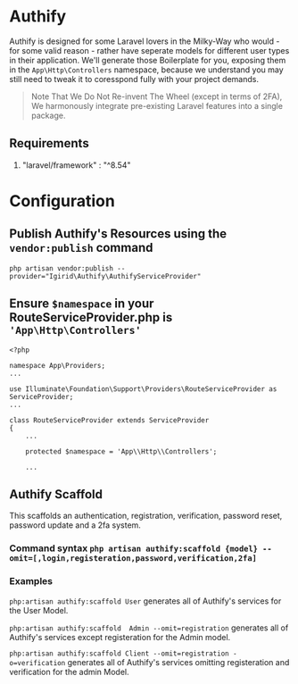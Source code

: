 # Authify 
Authify is designed for some Laravel lovers in the Milky-Way who would - for some valid reason - rather have seperate models for different user types in their application. We'll generate those Boilerplate for you, exposing them in the `App\Http\Controllers` namespace, because we understand you may still need to tweak it to coresspond fully with your project demands.

> Note That We Do Not Re-invent The Wheel (except in terms of 2FA), We harmonously integrate pre-existing Laravel features into a single package.

## Requirements

1. "laravel/framework" : "^8.54"


# Configuration 

## Publish Authify's Resources using the `vendor:publish` command

`php artisan vendor:publish --provider="Igirid\Authify\AuthifyServiceProvider"`


##  Ensure `$namespace` in your RouteServiceProvider.php is `'App\Http\Controllers'`

```
<?php

namespace App\Providers;
...

use Illuminate\Foundation\Support\Providers\RouteServiceProvider as ServiceProvider;
...

class RouteServiceProvider extends ServiceProvider
{
    ...

    protected $namespace = 'App\\Http\\Controllers';

    ...
```
## Authify Scaffold

This scaffolds an authentication, registration, verification, password reset, password update and a 2fa system. 

###  Command syntax `php artisan authify:scaffold {model} --omit=[,login,registeration,password,verification,2fa] ` 


###  Examples

`php:artisan authify:scaffold User` generates all of Authify's services for the User Model.

`php:artisan authify:scaffold  Admin --omit=registration` generates all of Authify's services except registeration for the Admin model.

`php:artisan authify:scaffold Client --omit=registration -o=verification` generates all of Authify's services omitting registeration and verification for the admin Model.


